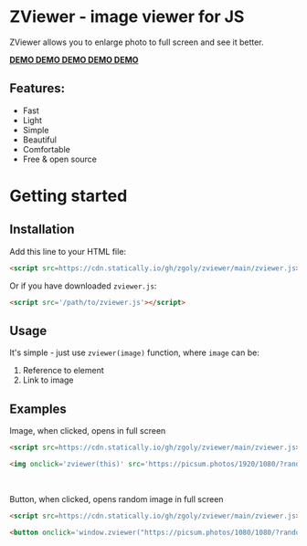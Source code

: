 # ZViewer - image viewer for JS
ZViewer allows you to enlarge photo to full screen and see it better.

**[DEMO DEMO DEMO DEMO DEMO](https://codepen.io/zgoly/full/OJEmBJR)**

## Features:
 - Fast
 - Light
 - Simple
 - Beautiful
 - Comfortable
 - Free & open source

# Getting started
## Installation
Add this line to your HTML file:
```html
<script src=https://cdn.statically.io/gh/zgoly/zviewer/main/zviewer.js></script>
```
Or if you have downloaded `zviewer.js`:
```html
<script src='/path/to/zviewer.js'></script>
```
## Usage
It's simple - just use `zviewer(image)` function, where `image` can be:
1. Reference to element
2. Link to image

## Examples
Image, when clicked, opens in full screen
```html
<script src=https://cdn.statically.io/gh/zgoly/zviewer/main/zviewer.js></script>

<img onclick='zviewer(this)' src='https://picsum.photos/1920/1080/?random'>
```

<br>

Button, when clicked, opens random image in full screen
```html
<script src=https://cdn.statically.io/gh/zgoly/zviewer/main/zviewer.js></script>

<button onclick='window.zviewer("https://picsum.photos/1080/1080/?random&" + new Date().getTime())'>Random image!</button>
```
